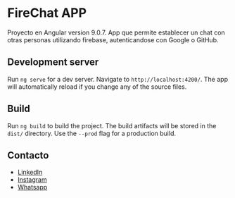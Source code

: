 # FireChat APP

Proyecto en Angular version 9.0.7.
App que permite establecer un chat con otras personas utilizando firebase, autenticandose con Google o GitHub.

## Development server

Run `ng serve` for a dev server. Navigate to `http://localhost:4200/`. The app will automatically reload if you change any of the source files.

## Build

Run `ng build` to build the project. The build artifacts will be stored in the `dist/` directory. Use the `--prod` flag for a production build.


## Contacto

- [LinkedIn](https://www.linkedin.com/in/juancruzdillon/)
- [Instagram](https://www.instagram.com/juandillon_/)
- [Whatsapp](https://wa.link/bx59rk)
